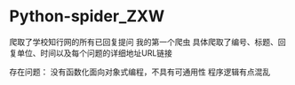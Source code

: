 # Python-spider_ZXW
爬取了学校知行网的所有已回复提问
我的第一个爬虫
具体爬取了编号、标题、回复单位、时间以及每个问题的详细地址URL链接

存在问题：
没有函数化面向对象式编程，不具有可通用性
程序逻辑有点混乱
